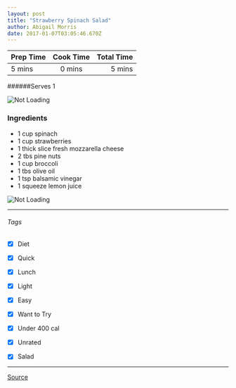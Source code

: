 ```yaml
---
layout: post
title: "Strawberry Spinach Salad"
author: Abigail Morris
date: 2017-01-07T03:05:46.670Z
---
```


| Prep Time  | Cook Time    | Total Time  |
| ---------- |:------------:| -----------:|
| 5 mins    | 0 mins      | 5 mins     |


######Serves 1

![Not Loading](http://i.imgur.com/cZg4jKbl.png)

### Ingredients

* 1 cup spinach
* 1 cup strawberries
* 1 thick slice fresh mozzarella cheese
* 2 tbs pine nuts
* 1 cup broccoli
* 1 tbs olive oil
* 1 tsp balsamic vinegar
* 1 squeeze lemon juice

![Not Loading](http://i.imgur.com/91LtPBEl.png)

---

###### Tags
- [x] Diet
- [x] Quick
- [x] Lunch
- [x] Light
- [x] Easy
- [x] Want to Try
- [x] Under 400 cal
- [x] Unrated
- [x] Salad


---

[Source](http://greatist.com/health/35-quick-and-healthy-low-calorie-lunches)


